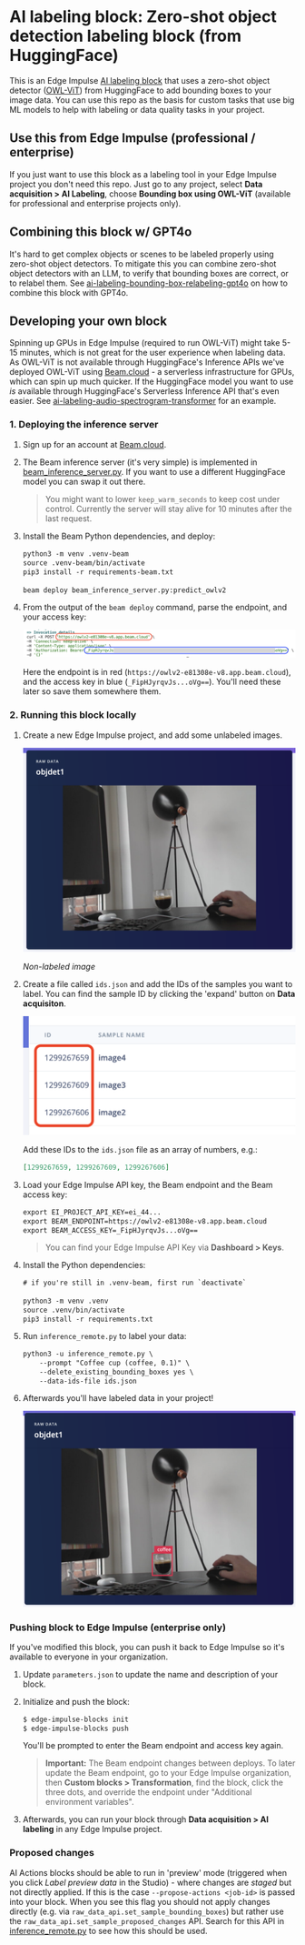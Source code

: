 # AI labeling block: Zero-shot object detection labeling block (from HuggingFace)

This is an Edge Impulse [AI labeling block](https://docs.edgeimpulse.com/docs/edge-impulse-studio/organizations/custom-blocks/custom-ai-labeling-blocks) that uses a zero-shot object detector ([OWL-ViT](https://huggingface.co/docs/transformers/en/model_doc/owlvit)) from HuggingFace to add bounding boxes to your image data. You can use this repo as the basis for custom tasks that use big ML models to help with labeling or data quality tasks in your project.

## Use this from Edge Impulse (professional / enterprise)

If you just want to use this block as a labeling tool in your Edge Impulse project you don't need this repo. Just go to any project, select **Data acquisition > AI Labeling**, choose **Bounding box using OWL-ViT** (available for professional and enterprise projects only).

## Combining this block w/ GPT4o

It's hard to get complex objects or scenes to be labeled properly using zero-shot object detectors. To mitigate this you can combine zero-shot object detectors with an LLM, to verify that bounding boxes are correct, or to relabel them. See [ai-labeling-bounding-box-relabeling-gpt4o](https://github.com/edgeimpulse/ai-labeling-bounding-box-relabeling-gpt4o) on how to combine this block with GPT4o.

## Developing your own block

Spinning up GPUs in Edge Impulse (required to run OWL-ViT) might take 5-15 minutes, which is not great for the user experience when labeling data. As OWL-ViT is not available through HuggingFace's Inference APIs we've deployed OWL-ViT using [Beam.cloud](https://www.beam.cloud) - a serverless infrastructure for GPUs, which can spin up much quicker. If the HuggingFace model you want to use _is_ available through HuggingFace's Serverless Inference API that's even easier. See [ai-labeling-audio-spectrogram-transformer](https://github.com/edgeimpulse/ai-labeling-audio-spectrogram-transformer) for an example.

### 1. Deploying the inference server

1. Sign up for an account at [Beam.cloud](https://www.beam.cloud).
2. The Beam inference server (it's very simple) is implemented in [beam_inference_server.py](beam_inference_server.py). If you want to use a different HuggingFace model you can swap it out there.

    > You might want to lower `keep_warm_seconds` to keep cost under control. Currently the server will stay alive for 10 minutes after the last request.

3. Install the Beam Python dependencies, and deploy:

    ```
    python3 -m venv .venv-beam
    source .venv-beam/bin/activate
    pip3 install -r requirements-beam.txt

    beam deploy beam_inference_server.py:predict_owlv2
    ```

4. From the output of the `beam deploy` command, parse the endpoint, and your access key:

    ![Beam inference](images/beam-inference.png)

    Here the endpoint is in red (`https://owlv2-e81308e-v8.app.beam.cloud`), and the access key in blue (`_FipHJyrqvJs...oVg==`). You'll need these later so save them somewhere them.

### 2. Running this block locally

1. Create a new Edge Impulse project, and add some unlabeled images.

    ![Non-labeled image](images/nonlabeled.png)

    *Non-labeled image*

2. Create a file called `ids.json` and add the IDs of the samples you want to label. You can find the sample ID by clicking the 'expand' button on **Data acquisiton**.

    ![Finding IDs](images/find_ids.png)

    Add these IDs to the `ids.json` file as an array of numbers, e.g.:

    ```json
    [1299267659, 1299267609, 1299267606]
    ```

3. Load your Edge Impulse API key, the Beam endpoint and the Beam access key:

    ```
    export EI_PROJECT_API_KEY=ei_44...
    export BEAM_ENDPOINT=https://owlv2-e81308e-v8.app.beam.cloud
    export BEAM_ACCESS_KEY=_FipHJyrqvJs...oVg==
    ```

    > You can find your Edge Impulse API Key via **Dashboard > Keys**.

4. Install the Python dependencies:

    ```
    # if you're still in .venv-beam, first run `deactivate`

    python3 -m venv .venv
    source .venv/bin/activate
    pip3 install -r requirements.txt
    ```

5. Run `inference_remote.py` to label your data:

    ```
    python3 -u inference_remote.py \
        --prompt "Coffee cup (coffee, 0.1)" \
        --delete_existing_bounding_boxes yes \
        --data-ids-file ids.json
    ```

6. Afterwards you'll have labeled data in your project!

    ![Labeled data](images/labeled.png)

### Pushing block to Edge Impulse (enterprise only)

If you've modified this block, you can push it back to Edge Impulse so it's available to everyone in your organization.

1. Update `parameters.json` to update the name and description of your block.
2. Initialize and push the block:

    ```
    $ edge-impulse-blocks init
    $ edge-impulse-blocks push
    ```

    You'll be prompted to enter the Beam endpoint and access key again.

    > **Important:** The Beam endpoint changes between deploys. To later update the Beam endpoint, go to your Edge Impulse organization, then **Custom blocks > Transformation**, find the block, click the three dots, and override the endpoint under "Additional environment variables".

3. Afterwards, you can run your block through **Data acquisition > AI labeling** in any Edge Impulse project.

### Proposed changes

AI Actions blocks should be able to run in 'preview' mode (triggered when you click *Label preview data* in the Studio) - where changes are _staged_ but not directly applied. If this is the case `--propose-actions <job-id>` is passed into your block. When you see this flag you should not apply changes directly (e.g. via `raw_data_api.set_sample_bounding_boxes`) but rather use the `raw_data_api.set_sample_proposed_changes` API. Search for this API in [inference_remote.py](inference_remote.py) to see how this should be used.
